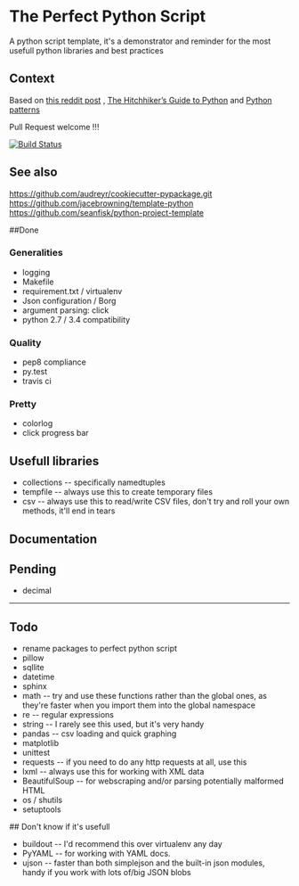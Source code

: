 # The Perfect Python Script

A python script template, it's a demonstrator and reminder for the most usefull python libraries and best practices

## Context

Based on [this reddit post]( http://www.reddit.com/r/Python/comments/28yo37/what_are_the_top_10_builtin_python_modules_that_a/)
,
[The Hitchhiker’s Guide to Python](http://docs.python-guide.org/en/latest/)
 and
[Python patterns](http://python-3-patterns-idioms-test.readthedocs.org/)

Pull Request welcome !!!

[![Build Status](https://api.travis-ci.org/GustavePate/perfectpythonbatch.png?branch=master)](https://travis-ci.org/GustavePate/perfectpythonbatch)

## See also

https://github.com/audreyr/cookiecutter-pypackage.git
https://github.com/jacebrowning/template-python
https://github.com/seanfisk/python-project-template


##Done

### Generalities

- logging
- Makefile
- requirement.txt / virtualenv
- Json configuration / Borg
- argument parsing: click
- python 2.7 / 3.4 compatibility

### Quality

- pep8 compliance
- py.test
- travis ci

### Pretty

- colorlog
- click progress bar

## Usefull libraries

- collections -- specifically namedtuples
- tempfile -- always use this to create temporary files
- csv -- always use this to read/write CSV files, don't try and roll your own methods, it'll end in tears

## Documentation



## Pending

- decimal


******

## Todo

- rename packages to perfect python script
- pillow
- sqllite
- datetime
- sphinx
- math -- try and use these functions rather than the global ones, as they're faster when you import them into the global namespace
- re -- regular expressions
- string -- I rarely see this used, but it's very handy
- pandas -- csv loading and quick graphing
- matplotlib
- unittest
- requests -- if you need to do any http requests at all, use this
- lxml -- always use this for working with XML data
- BeautifulSoup -- for webscraping and/or parsing potentially malformed HTML
- os / shutils
- setuptools

## Don't know if it's usefull

- buildout -- I'd recommend this over virtualenv any day
- PyYAML -- for working with YAML docs.
- ujson -- faster than both simplejson and the built-in json modules, handy if you work with lots of/big JSON blobs
